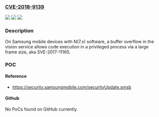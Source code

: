 ### [CVE-2018-9139](https://cve.mitre.org/cgi-bin/cvename.cgi?name=CVE-2018-9139)
![](https://img.shields.io/static/v1?label=Product&message=n%2Fa&color=blue)
![](https://img.shields.io/static/v1?label=Version&message=n%2Fa&color=blue)
![](https://img.shields.io/static/v1?label=Vulnerability&message=n%2Fa&color=brighgreen)

### Description

On Samsung mobile devices with N(7.x) software, a buffer overflow in the vision service allows code execution in a privileged process via a large frame size, aka SVE-2017-11165.

### POC

#### Reference
- https://security.samsungmobile.com/securityUpdate.smsb

#### Github
No PoCs found on GitHub currently.

